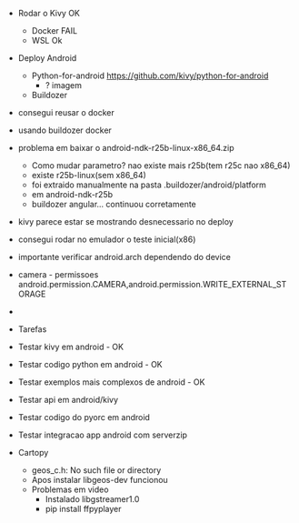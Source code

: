

 - Rodar o Kivy OK
    - Docker FAIL
    - WSL Ok
 - Deploy Android
    - Python-for-android https://github.com/kivy/python-for-android
        - ? imagem 
    - Buildozer

 - consegui reusar o docker
 - usando buildozer docker
 - problema em baixar o android-ndk-r25b-linux-x86_64.zip
    - Como mudar parametro? nao existe mais r25b(tem r25c nao x86_64)
    - existe r25b-linux(sem x86_64)
    - foi extraido manualmente na pasta .buildozer/android/platform
     - em android-ndk-r25b
     - buildozer angular... continuou corretamente
 - kivy parece estar se mostrando desnecessario no deploy
 - consegui rodar no emulador o teste inicial(x86)
 - importante verificar android.arch dependendo do device
 - camera - permissoes android.permission.CAMERA,android.permission.WRITE_EXTERNAL_STORAGE
 - 


 - Tarefas
  - Testar kivy em android - OK
  - Testar codigo python em android - OK
  - Testar exemplos mais complexos de android - OK
  - Testar api em android/kivy
  - Testar codigo do pyorc em android
  - Testar integracao app android com serverzip



  - Cartopy
    - geos_c.h: No such file or directory
     - Apos instalar libgeos-dev funcionou
    - Problemas em video
      - Instalado libgstreamer1.0
      - pip install ffpyplayer 
